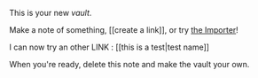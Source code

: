 This is your new *vault*.

Make a note of something, [[create a link]], or try [the Importer](https://help.obsidian.md/Plugins/Importer)!

I can now try an other LINK : [[this is a test|test name]]

When you're ready, delete this note and make the vault your own.